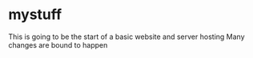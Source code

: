 # mystuff
This is going to be the start of a basic website and server hosting
Many changes are bound to happen
